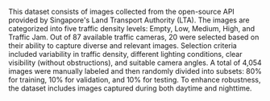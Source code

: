 This dataset consists of images collected from the open-source API provided by Singapore's Land Transport Authority (LTA). The images are categorized into five traffic density levels: Empty, Low, Medium, High, and Traffic Jam. Out of 87 available traffic cameras, 20 were selected based on their ability to capture diverse and relevant images. Selection criteria included variability in traffic density, different lighting conditions, clear visibility (without obstructions), and suitable camera angles. A total of 4,054 images were manually labeled and then randomly divided into subsets: 80% for training, 10% for validation, and 10% for testing. To enhance robustness, the dataset includes images captured during both daytime and nighttime.
